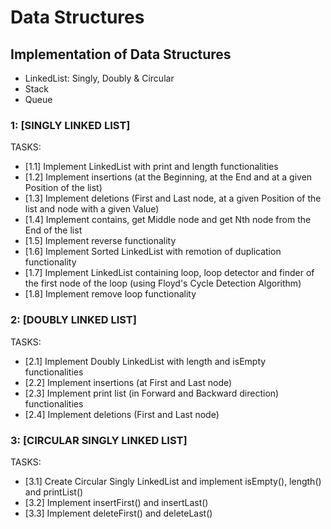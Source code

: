 # Data Structures
## Implementation of Data Structures
- LinkedList: Singly, Doubly & Circular
- Stack
- Queue

### 1: [SINGLY LINKED LIST]
TASKS:
- [1.1] Implement LinkedList with print and length functionalities
- [1.2] Implement insertions (at the Beginning, at the End and at a given Position of the list)
- [1.3] Implement deletions (First and Last node, at a given Position of the list and node with a given Value)
- [1.4] Implement contains, get Middle node and get Nth node from the End of the list
- [1.5] Implement reverse functionality
- [1.6] Implement Sorted LinkedList with remotion of duplication functionality
- [1.7] Implement LinkedList containing loop, loop detector and finder of the first node of the loop (using Floyd's Cycle Detection Algorithm)
- [1.8] Implement remove loop functionality

### 2: [DOUBLY LINKED LIST]
TASKS:
- [2.1] Implement Doubly LinkedList with length and isEmpty functionalities
- [2.2] Implement insertions (at First and Last node)
- [2.3] Implement print list (in Forward and Backward direction) functionalities
- [2.4] Implement deletions (First and Last node)

### 3: [CIRCULAR SINGLY LINKED LIST]
TASKS:
- [3.1] Create Circular Singly LinkedList and implement isEmpty(), length() and printList()
- [3.2] Implement insertFirst() and insertLast()
- [3.3] Implement deleteFirst() and deleteLast()


